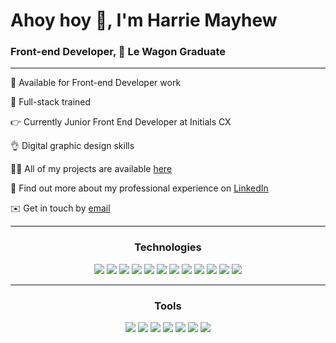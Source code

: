 <h1>Ahoy hoy 👋, I'm Harrie Mayhew</h1>
<h3>Front-end Developer, 🚐 Le Wagon Graduate</h3>
<hr>
<p>📆 Available for Front-end Developer work</p> 
<p>🧠 Full-stack trained</p>
<p>👉 Currently Junior Front End Developer at Initials CX</b></p>
<p>👌 Digital graphic design skills</p>
<p>👨‍💻 All of my projects are available <a href="https://troopl.com/mayhemcreates">here</a></p>
<p>📄 Find out more about my professional experience on <a href="https://www.linkedin.com/in/mayhemcreates/">LinkedIn</a></p>
<p>✉️ Get in touch by <a href="mayhemcreates@gmail.com" target="_blank">email</a></p>
<hr>

<h3 align="center">Technologies</h3>
<div align="center">

<img src="https://img.shields.io/badge/Ruby-323d55?style=for-the-badge&logo=ruby&logoColor=white">
<img src="https://img.shields.io/badge/Ruby_on_Rails-324258?style=for-the-badge&logo=ruby-on-rails&logoColor=white">
<img src="https://img.shields.io/badge/JavaScript-2e5d6c?style=for-the-badge&logo=javascript&logoColor=white">
<img src="https://img.shields.io/badge/React-2b6673?style=for-the-badge&logo=react&logoColor=white">
<img src="https://img.shields.io/badge/Express.js-2a6975?style=for-the-badge&logo=express&logoColor=white">
<img src="https://img.shields.io/badge/HTML5-276e79?style=for-the-badge&logo=html5&logoColor=white">
<img src="https://img.shields.io/badge/CSS-22777f?&style=for-the-badge&logo=css3&logoColor=white">
<img src="https://img.shields.io/badge/Bootstrap-148688?style=for-the-badge&logo=bootstrap&logoColor=white">
<img src="https://img.shields.io/badge/PostgreSQL-0c8a8b?style=for-the-badge&logo=postgresql&logoColor=white">
<img src="https://img.shields.io/badge/SQLite-0c8a8b?style=for-the-badge&logo=sqlite&logoColor=white">
<img src="https://img.shields.io/badge/Heroku-009894?style=for-the-badge&logo=heroku&logoColor=white">
<img src="https://img.shields.io/badge/Markdown-00a09a?style=for-the-badge&logo=markdown&logoColor=white">
<hr>
<h3 align="center">Tools</h3>
<img src="https://img.shields.io/badge/GIT-644d79?style=for-the-badge&logo=git&logoColor=white">
<img src= https://img.shields.io/badge/Adobe%20XD-644d79?style=for-the-badge&logo=Adobe%20XD&logoColor=#ffffff">
<img src="https://img.shields.io/badge/Figma-5a4b72?style=for-the-badge&logo=figma&logoColor=white">
<img src="https://img.shields.io/badge/Visual_Studio_Code-53496e?style=for-the-badge&logo=visual%20studio%20code&logoColor=white">
<img src="https://img.shields.io/badge/Trello-4b4668?style=for-the-badge&logo=trello&logoColor=white">
<img src="https://img.shields.io/badge/Postman-454464?style=for-the-badge&logo=postman&logoColor=white">
<img src="https://img.shields.io/badge/windows%20terminal-3f425f?style=for-the-badge&logo=windows%20terminal&logoColor=white">
</div>
